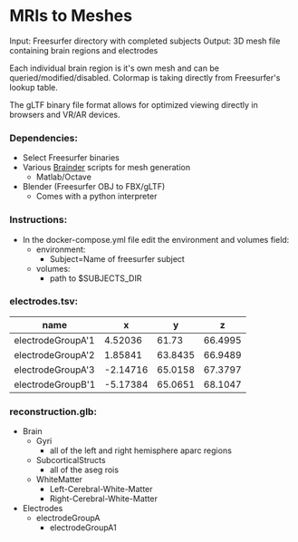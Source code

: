 # MRIs to Meshes

Input: Freesurfer directory with completed subjects
Output: 3D mesh file containing brain regions and electrodes

Each individual brain region is it's own mesh and can be queried/modified/disabled. Colormap is taking directly from Freesurfer's lookup table.

The gLTF binary file format allows for optimized viewing directly in browsers and VR/AR devices.

### Dependencies:

- Select Freesurfer binaries 
- Various [Brainder](https://brainder.org/) scripts for mesh generation
    - Matlab/Octave
- Blender (Freesurfer OBJ to FBX/gLTF)
    - Comes with a python interpreter

### Instructions:

- In the docker-compose.yml file edit the environment and volumes field:
    - environment:
        - Subject=Name of freesurfer subject
    - volumes:
        - path to $SUBJECTS_DIR

### electrodes.tsv:
| name              | x         | y       | z       |
| ----------------- | --------- | ------- | ------- |
| electrodeGroupA'1 | 4.52036   | 61.73   | 66.4995 |
| electrodeGroupA'2 | 1.85841   | 63.8435 | 66.9489 |
| electrodeGroupA'3 | -2.14716  | 65.0158 | 67.3797 |
| electrodeGroupB'1 | -5.17384  | 65.0651 | 68.1047 |

### reconstruction.glb:
- Brain
    - Gyri
        - all of the left and right hemisphere aparc regions
    - SubcorticalStructs
        - all of the aseg rois
    - WhiteMatter
        - Left-Cerebral-White-Matter
        - Right-Cerebral-White-Matter
- Electrodes
    - electrodeGroupA
        - electrodeGroupA1